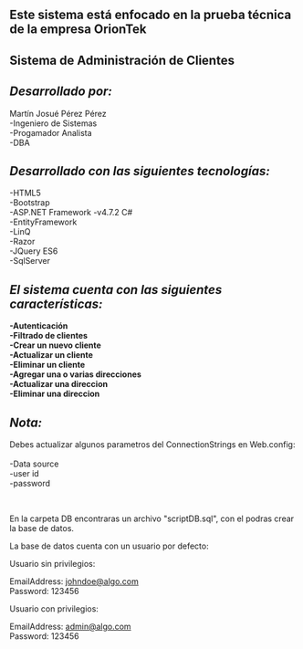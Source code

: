 ## **Este sistema está enfocado en la prueba técnica de la empresa OrionTek** 

## Sistema de Administración de Clientes

## ***Desarrollado por:***

Martín Josué Pérez Pérez <br />
-Ingeniero de Sistemas <br />
-Progamador Analista <br />
-DBA

## ***Desarrollado con las siguientes tecnologías:***

-HTML5 <br />
-Bootstrap <br />
-ASP.NET Framework -v4.7.2 C# <br />
-EntityFramework <br />
-LinQ <br />
-Razor <br />
-JQuery ES6 <br />
-SqlServer 

## ***El sistema cuenta con las siguientes características:*** 

**-Autenticación** <br />
**-Filtrado de clientes** <br />
**-Crear un nuevo cliente** <br />
**-Actualizar un cliente** <br />
**-Eliminar un cliente** <br />
**-Agregar una o varias direcciones** <br />
**-Actualizar una direccion** <br />
**-Eliminar una direccion**

## ***Nota:*** 

Debes actualizar algunos parametros del ConnectionStrings en Web.config: <br /> <br />
-Data source <br />
-user id <br />
-password <br />

<br /> 

En la carpeta DB encontraras un archivo "scriptDB.sql", con el podras crear la base de datos. <br />

La base de datos cuenta con un usuario por defecto: <br />

Usuario sin privilegios: <br />

EmailAddress: johndoe@algo.com <br />
Password: 123456

Usuario con privilegios: <br />

EmailAddress: admin@algo.com <br />
Password: 123456
